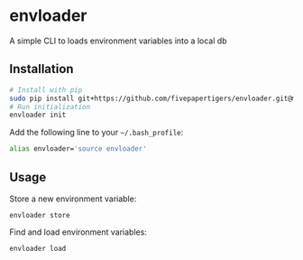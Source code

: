 # envloader

A simple CLI to loads environment variables into a local db

## Installation

```bash
# Install with pip
sudo pip install git+https://github.com/fivepapertigers/envloader.git@master
# Run initialization
envloader init
```

Add the following line to your `~/.bash_profile`:

```bash
alias envloader='source envloader'
```

## Usage

Store a new environment variable:

```
envloader store
```


Find and load environment variables:

```
envloader load
```